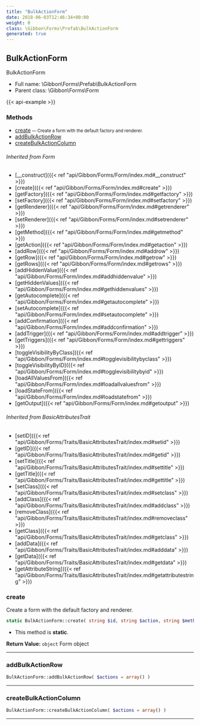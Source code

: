 ```yaml
---
title: "BulkActionForm"
date: 2018-06-03T12:46:34+00:00
weight: 0
class: \Gibbon\Forms\Prefab\BulkActionForm
generated: true
---
```


## BulkActionForm

BulkActionForm



* Full name: \Gibbon\Forms\Prefab\BulkActionForm
* Parent class: \Gibbon\Forms\Form

{{< api-example >}} 



### Methods

- [create](#create)<small> — Create a form with the default factory and renderer.</small>
- [addBulkActionRow](#addbulkactionrow)
- [createBulkActionColumn](#createbulkactioncolumn)




###### Inherited from Form
- [__construct]({{< ref "api/Gibbon/Forms/Form/index.md#__construct" >}})
- [create]({{< ref "api/Gibbon/Forms/Form/index.md#create" >}})
- [getFactory]({{< ref "api/Gibbon/Forms/Form/index.md#getfactory" >}})
- [setFactory]({{< ref "api/Gibbon/Forms/Form/index.md#setfactory" >}})
- [getRenderer]({{< ref "api/Gibbon/Forms/Form/index.md#getrenderer" >}})
- [setRenderer]({{< ref "api/Gibbon/Forms/Form/index.md#setrenderer" >}})
- [getMethod]({{< ref "api/Gibbon/Forms/Form/index.md#getmethod" >}})
- [getAction]({{< ref "api/Gibbon/Forms/Form/index.md#getaction" >}})
- [addRow]({{< ref "api/Gibbon/Forms/Form/index.md#addrow" >}})
- [getRow]({{< ref "api/Gibbon/Forms/Form/index.md#getrow" >}})
- [getRows]({{< ref "api/Gibbon/Forms/Form/index.md#getrows" >}})
- [addHiddenValue]({{< ref "api/Gibbon/Forms/Form/index.md#addhiddenvalue" >}})
- [getHiddenValues]({{< ref "api/Gibbon/Forms/Form/index.md#gethiddenvalues" >}})
- [getAutocomplete]({{< ref "api/Gibbon/Forms/Form/index.md#getautocomplete" >}})
- [setAutocomplete]({{< ref "api/Gibbon/Forms/Form/index.md#setautocomplete" >}})
- [addConfirmation]({{< ref "api/Gibbon/Forms/Form/index.md#addconfirmation" >}})
- [addTrigger]({{< ref "api/Gibbon/Forms/Form/index.md#addtrigger" >}})
- [getTriggers]({{< ref "api/Gibbon/Forms/Form/index.md#gettriggers" >}})
- [toggleVisibilityByClass]({{< ref "api/Gibbon/Forms/Form/index.md#togglevisibilitybyclass" >}})
- [toggleVisibilityByID]({{< ref "api/Gibbon/Forms/Form/index.md#togglevisibilitybyid" >}})
- [loadAllValuesFrom]({{< ref "api/Gibbon/Forms/Form/index.md#loadallvaluesfrom" >}})
- [loadStateFrom]({{< ref "api/Gibbon/Forms/Form/index.md#loadstatefrom" >}})
- [getOutput]({{< ref "api/Gibbon/Forms/Form/index.md#getoutput" >}})

###### Inherited from BasicAttributesTrait
- [setID]({{< ref "api/Gibbon/Forms/Traits/BasicAttributesTrait/index.md#setid" >}})
- [getID]({{< ref "api/Gibbon/Forms/Traits/BasicAttributesTrait/index.md#getid" >}})
- [setTitle]({{< ref "api/Gibbon/Forms/Traits/BasicAttributesTrait/index.md#settitle" >}})
- [getTitle]({{< ref "api/Gibbon/Forms/Traits/BasicAttributesTrait/index.md#gettitle" >}})
- [setClass]({{< ref "api/Gibbon/Forms/Traits/BasicAttributesTrait/index.md#setclass" >}})
- [addClass]({{< ref "api/Gibbon/Forms/Traits/BasicAttributesTrait/index.md#addclass" >}})
- [removeClass]({{< ref "api/Gibbon/Forms/Traits/BasicAttributesTrait/index.md#removeclass" >}})
- [getClass]({{< ref "api/Gibbon/Forms/Traits/BasicAttributesTrait/index.md#getclass" >}})
- [addData]({{< ref "api/Gibbon/Forms/Traits/BasicAttributesTrait/index.md#adddata" >}})
- [getData]({{< ref "api/Gibbon/Forms/Traits/BasicAttributesTrait/index.md#getdata" >}})
- [getAttributeString]({{< ref "api/Gibbon/Forms/Traits/BasicAttributesTrait/index.md#getattributestring" >}})



### create

Create a form with the default factory and renderer.

```php
static BulkActionForm::create( string $id, string $action, string $method = 'post', string $class = 'smallIntBorder fullWidth bulkActionForm' ): object
```



* This method is **static**.


**Return Value:**
`object`  Form object



---

### addBulkActionRow



```php
BulkActionForm::addBulkActionRow( $actions = array() )
```









---

### createBulkActionColumn



```php
BulkActionForm::createBulkActionColumn( $actions = array() )
```









---

